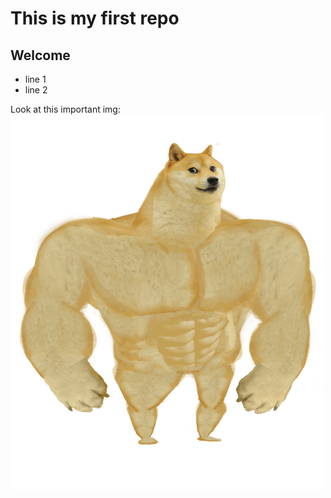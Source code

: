 # This is my first repo
## Welcome

- line 1
- line 2 

Look at this important img:
<img src="buff dog.png" alt="dog" class="thumbnail" width="500" height="600">